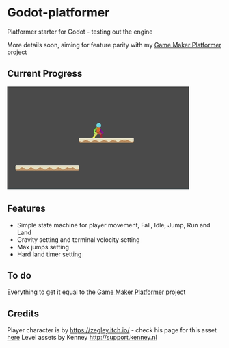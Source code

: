 # Godot-platformer

Platformer starter for Godot - testing out the engine

More details soon, aiming for feature parity with my [Game Maker Platformer](https://github.com/deanblackborough/gm-platformer) project

## Current Progress
![Gif of Progress](current-progress.gif "Current progress animation")

## Features

- Simple state machine for player movement, Fall, Idle, Jump, Run and Land
- Gravity setting and terminal velocity setting
- Max jumps setting
- Hard land timer setting

## To do
Everything to get it equal to the [Game Maker Platformer](https://github.com/deanblackborough/gm-platformer) project

## Credits

Player character is by https://zegley.itch.io/ - check his page for this asset [here](https://zegley.itch.io/2d-platformermetroidvania-asset-pack)
Level assets by Kenney http://support.kenney.nl
